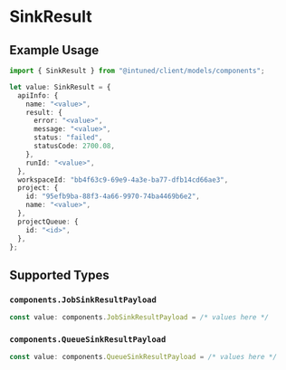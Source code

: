 # SinkResult

## Example Usage

```typescript
import { SinkResult } from "@intuned/client/models/components";

let value: SinkResult = {
  apiInfo: {
    name: "<value>",
    result: {
      error: "<value>",
      message: "<value>",
      status: "failed",
      statusCode: 2700.08,
    },
    runId: "<value>",
  },
  workspaceId: "bb4f63c9-69e9-4a3e-ba77-dfb14cd66ae3",
  project: {
    id: "95efb9ba-88f3-4a66-9970-74ba4469b6e2",
    name: "<value>",
  },
  projectQueue: {
    id: "<id>",
  },
};
```

## Supported Types

### `components.JobSinkResultPayload`

```typescript
const value: components.JobSinkResultPayload = /* values here */
```

### `components.QueueSinkResultPayload`

```typescript
const value: components.QueueSinkResultPayload = /* values here */
```

